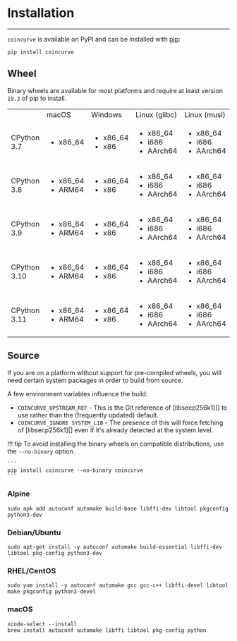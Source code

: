 # Installation

-----

`coincurve` is available on PyPI and can be installed with [pip](https://pip.pypa.io):

```
pip install coincurve
```

## Wheel

Binary wheels are available for most platforms and require at least version `19.3` of pip to install.

| | | | | |
| --- | --- | --- | --- | --- |
| | macOS | Windows | Linux (glibc) | Linux (musl) |
| CPython 3.7 | <ul><li>x86_64</li></ul> | <ul><li>x86_64</li><li>x86</li></ul> | <ul><li>x86_64</li><li>i686</li><li>AArch64</li></ul> | <ul><li>x86_64</li><li>i686</li><li>AArch64</li></ul> |
| CPython 3.8 | <ul><li>x86_64</li><li>ARM64</li></ul> | <ul><li>x86_64</li><li>x86</li></ul> | <ul><li>x86_64</li><li>i686</li><li>AArch64</li></ul> | <ul><li>x86_64</li><li>i686</li><li>AArch64</li></ul> |
| CPython 3.9 | <ul><li>x86_64</li><li>ARM64</li></ul> | <ul><li>x86_64</li><li>x86</li></ul> | <ul><li>x86_64</li><li>i686</li><li>AArch64</li></ul> | <ul><li>x86_64</li><li>i686</li><li>AArch64</li></ul> |
| CPython 3.10 | <ul><li>x86_64</li><li>ARM64</li></ul> | <ul><li>x86_64</li><li>x86</li></ul> | <ul><li>x86_64</li><li>i686</li><li>AArch64</li></ul> | <ul><li>x86_64</li><li>i686</li><li>AArch64</li></ul> |
| CPython 3.11 | <ul><li>x86_64</li><li>ARM64</li></ul> | <ul><li>x86_64</li><li>x86</li></ul> | <ul><li>x86_64</li><li>i686</li><li>AArch64</li></ul> | <ul><li>x86_64</li><li>i686</li><li>AArch64</li></ul> |

## Source

If you are on a platform without support for pre-compiled wheels, you will need certain system packages in order to build from source.

A few environment variables influence the build:

- `COINCURVE_UPSTREAM_REF` - This is the Git reference of [libsecp256k1][] to use rather than the (frequently updated) default.
- `COINCURVE_IGNORE_SYSTEM_LIB` - The presence of this will force fetching of [libsecp256k1][] even if it's already detected at the system level.

!!! tip
    To avoid installing the binary wheels on compatible distributions, use the `--no-binary` option.

    ```
    pip install coincurve --no-binary coincurve
    ```

### Alpine

```
sudo apk add autoconf automake build-base libffi-dev libtool pkgconfig python3-dev
```

### Debian/Ubuntu

```
sudo apt-get install -y autoconf automake build-essential libffi-dev libtool pkg-config python3-dev
```

### RHEL/CentOS

```
sudo yum install -y autoconf automake gcc gcc-c++ libffi-devel libtool make pkgconfig python3-devel
```

### macOS

```
xcode-select --install
brew install autoconf automake libffi libtool pkg-config python
```
